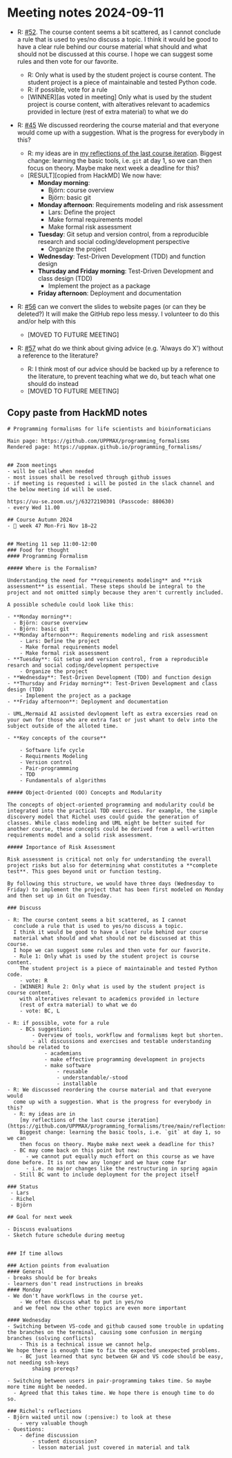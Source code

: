# Meeting notes 2024-09-11

- R: [#52](https://github.com/UPPMAX/programming_formalisms/issues/52).
  The course content seems a bit scattered, as I cannot
  conclude a rule that is used to yes/no discuss a topic.
  I think it would be good to have a clear rule behind our course
  material what should and what should not be discussed at this course.
  I hope we can suggest some rules and then vote for our favorite.
    - R: Only what is used by the student project is course content.
    The student project is a piece of maintainable and tested Python code.
    - R: if possible, vote for a rule
    - [WINNER][as voted in meeting] Only what is used by the student project is course content,
    with alteratives relevant to academics provided in lecture
    (rest of extra material) to what we do

- R: [#45](https://github.com/UPPMAX/programming_formalisms/issues/45)
  We discussed reordering the course material and that everyone would
  come up with a suggestion. What is the progress for everybody in this?
    - R: my ideas are in
    [my reflections of the last course iteration](https://github.com/UPPMAX/programming_formalisms/tree/main/reflections/2024_summer).
    Biggest change: learning the basic tools, i.e. `git` at day 1, so we can
    then focus on theory. Maybe make next week a deadline for this?
    - [RESULT][copied from HackMD] We now have:
        - **Monday morning**:
            - Björn: course overview
            - Björn: basic git
        - **Monday afternoon**: Requirements modeling and risk assessment
            - Lars: Define the project
            - Make formal requirements model
            - Make formal risk assessment
        - **Tuesday**: Git setup and version control, from a reproducible research and social coding/development perspective
            - Organize the project
        - **Wednesday**: Test-Driven Development (TDD) and function design
        - **Thursday and Friday morning**: Test-Driven Development and class design (TDD)
            - Implement the project as a package
        - **Friday afternoon**: Deployment and documentation
- R: [#56](https://github.com/UPPMAX/programming_formalisms/issues/56)
  can we convert the slides to website pages (or can they be deleted?)
  It will make the GitHub repo less messy.
  I volunteer to do this and/or help with this
    - [MOVED TO FUTURE MEETING]
- R: [#57](https://github.com/UPPMAX/programming_formalisms/issues/57)
  what do we think about giving advice (e.g. 'Always do X') without
  a reference to the literature?
    - R: I think most of our advice should be backed up by a reference to
    the literature, to prevent teaching what we do, but teach what one
    should do instead
    - [MOVED TO FUTURE MEETING]


## Copy paste from HackMD notes

```
# Programming formalisms for life scientists and bioinformaticians

Main page: https://github.com/UPPMAX/programming_formalisms
Rendered page: https://uppmax.github.io/programming_formalisms/


## Zoom meetings
- will be called when needed
- most issues shall be resolved through github issues
- if meeting is requested i will be posted in the slack channel and the below meeting id will be used.

https://uu-se.zoom.us/j/63272190301 (Passcode: 880630)
- every Wed 11.00

## Course Autumn 2024
- 📅 week 47 Mon-Fri Nov 18–22


## Meeting 11 sep 11:00-12:00
### Food for thought
#### Programming Formalism

##### Where is the Formalism?

Understanding the need for **requirements modeling** and **risk assessment** is essential. These steps should be integral to the project and not omitted simply because they aren't currently included.

A possible schedule could look like this:

- **Monday morning**:
  - Björn: course overview
  - Björn: basic git
- **Monday afternoon**: Requirements modeling and risk assessment
    - Lars: Define the project
    - Make formal requirements model
    - Make formal risk assessment
- **Tuesday**: Git setup and version control, from a reproducible resarch and social coding/development perspective
    - Organize the project
- **Wednesday**: Test-Driven Development (TDD) and function design
- **Thursday and Friday morning**: Test-Driven Development and class design (TDD)
    - Implement the project as a package
- **Friday afternoon**: Deployment and documentation

- UML,Mermaid AI assisted devlopment left as extra excersies read on your own for those who are extra fast or just whant to delv into the subject outside of the alloted time.

- **Key concepts of the course**

    - Software life cycle
    - Requirments Modeling
    - Version control
    - Pair-programmming
    - TDD
    - Fundamentals of algorithms

##### Object-Oriented (OO) Concepts and Modularity

The concepts of object-oriented programming and modularity could be integrated into the practical TDD exercises. For example, the simple discovery model that Richel uses could guide the generation of classes. While class modeling and UML might be better suited for another course, these concepts could be derived from a well-written requirements model and a solid risk assessment.

##### Importance of Risk Assessment

Risk assessment is critical not only for understanding the overall project risks but also for determining what constitutes a **complete test**. This goes beyond unit or function testing.

By following this structure, we would have three days (Wednesday to Friday) to implement the project that has been first modeled on Monday and then set up in Git on Tuesday.

### Discuss

- R: The course content seems a bit scattered, as I cannot
  conclude a rule that is used to yes/no discuss a topic.
  I think it would be good to have a clear rule behind our course
  material what should and what should not be discussed at this course.
  I hope we can suggest some rules and then vote for our favorite.
  - Rule 1: Only what is used by the student project is course content.
    The student project is a piece of maintainable and tested Python code.
    - vote: R
  - [WINNER] Rule 2: Only what is used by the student project is course content,
    with alteratives relevant to academics provided in lecture
    (rest of extra material) to what we do
    - vote: BC, L

- R: if possible, vote for a rule
    - BCs suggestion:
        - Overview of tools, workflow and formalisms kept but shorten.
        - all discussions and exercises and testable understanding should be related to
            - academians
            - make effective programming development in projects
            - make software
                - reusable
                - understandable/-stood
                - installable
- R: We discussed reordering the course material and that everyone would
  come up with a suggestion. What is the progress for everybody in this?
  - R: my ideas are in
    [my reflections of the last course iteration](https://github.com/UPPMAX/programming_formalisms/tree/main/reflections/2024_summer).
    Biggest change: learning the basic tools, i.e. `git` at day 1, so we can
    then focus on theory. Maybe make next week a deadline for this?
  - BC may come back on this point but now:
      - we cannot put equally much effort on this course as we have done before. It is not new any longer and we have come far
      - i.e. no major changes like the restructuring in spring again
  - Still BC want to include deployment for the project itself

### Status
 - Lars
 - Richel
 - Björn

## Goal for next week

- Discuss evaluations
- Sketch future schedule during meetug


### If time allows

### Action points from evaluation
#### General
- breaks should be for breaks
- learners don't read instructions in breaks
#### Monday
- We don't have workflows in the course yet.
    - We often discuss what to put in yes/no
  and we feel now the other topics are even more important

#### Wednesday
- Switching between VS-code and github caused some trouble in updating the branches on the terminal, causing some confusion in merging branches (solving conflicts)
    - This is a technical issue we cannot help.
We hope there is enough time to fix the expected unexpected problems.
    - BC just learned that sync between GH and VS code should be easy, not needing ssh-keys
        shaing prereqs?

- Switching between users in pair-programming takes time. So maybe more time might be needed.
  - Agreed that this takes time. We hope there is enough time to do so.

### Richel's reflections
- Björn waited until now (:pensive:) to look at these
    - very valuable though
- Questions:
    - define discussion
        - student discussion?
        - lesson material just covered in material and talk

```
